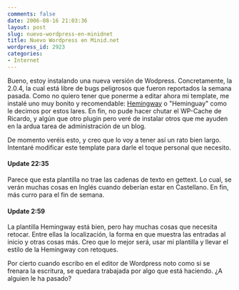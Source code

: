 ```yaml
---
comments: false
date: 2006-08-16 21:03:36
layout: post
slug: nuevo-wordpress-en-minidnet
title: Nuevo Wordpress en Minid.net
wordpress_id: 2923
categories:
- Internet
---
```


Bueno, estoy instalando una nueva versión de Wodpress. Concretamente, la 2.0.4, la cual está libre de bugs peligrosos que fueron reportados la semana pasada. Como no quiero tener que ponerme a editar ahora mi template, me instalé uno muy bonito y recomendable: [Hemingway](http://warpspire.com/hemingway) o "Heminguay" como le decimos por estos lares. En fin, no pude hacer chutar el WP-Cache de Ricardo, y algún que otro plugin pero veré de instalar otros que me ayuden en la ardua tarea de administración de un blog.





De momento veréis esto, y creo que lo voy a tener así un rato bien largo. Intentaré modificar este template para darle el toque personal que necesito.





#### Update 22:35





Parece que esta plantilla no trae las cadenas de texto en gettext. Lo cual, se verán muchas cosas en Inglés cuando deberían estar en Castellano. En fin, más curro para el fin de semana.






#### Update 2:59





La plantilla Hemingway está bien, pero hay muchas cosas que necesita retocar. Entre ellas la localización, la forma en que muestra las entradas al inicio y otras cosas más. Creo que lo mejor será, usar mi plantilla y llevar el estilo de la Hemingway con retoques.





Por cierto cuando escribo en el editor de Wordpress noto como si se frenara la escritura, se quedara trabajada por algo que está haciendo. ¿A alguien le ha pasado?
